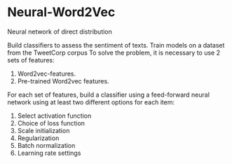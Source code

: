 # Neural-Word2Vec
Neural network of direct distribution

Build classifiers to assess the sentiment of texts. Train models on a dataset from the TweetCorp corpus
To solve the problem, it is necessary to use 2 sets of features:
  1. Word2vec-features.
  2. Pre-trained Word2vec features.
  
For each set of features, build a classifier using a feed-forward neural network using at least two different options for each item:
  1. Select activation function
  2. Choice of loss function
  3. Scale initialization
  4. Regularization
  5. Batch normalization
  6. Learning rate settings
